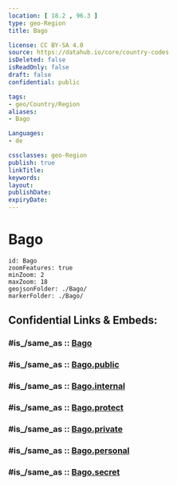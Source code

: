 ```yaml
---
location: [ 18.2 , 96.3 ] 
type: geo-Region
title: Bago

license: CC BY-SA 4.0
source: https://datahub.io/core/country-codes
isDeleted: false
isReadOnly: false
draft: false
confidential: public

tags:
- geo/Country/Region
aliases:
- Bago

Languages:
- de

cssclasses: geo-Region
publish: true
linkTitle: 
keywords: 
layout: 
publishDate: 
expiryDate: 
---
```


# Bago

```leaflet
id: Bago
zoomFeatures: true 
minZoom: 2 
maxZoom: 18
geojsonFolder: ./Bago/
markerFolder: ./Bago/
```


## Confidential Links & Embeds: 

### #is_/same_as :: [Bago](/_Standards/Earth/Continent/Asia/Asia~South~East/Myanmar/States~Myanmar/Bago.md) 

### #is_/same_as :: [Bago.public](/_public/Earth/Continent/Asia/Asia~South~East/Myanmar/States~Myanmar/Bago.public.md) 

### #is_/same_as :: [Bago.internal](/_internal/Earth/Continent/Asia/Asia~South~East/Myanmar/States~Myanmar/Bago.internal.md) 

### #is_/same_as :: [Bago.protect](/_protect/Earth/Continent/Asia/Asia~South~East/Myanmar/States~Myanmar/Bago.protect.md) 

### #is_/same_as :: [Bago.private](/_private/Earth/Continent/Asia/Asia~South~East/Myanmar/States~Myanmar/Bago.private.md) 

### #is_/same_as :: [Bago.personal](/_personal/Earth/Continent/Asia/Asia~South~East/Myanmar/States~Myanmar/Bago.personal.md) 

### #is_/same_as :: [Bago.secret](/_secret/Earth/Continent/Asia/Asia~South~East/Myanmar/States~Myanmar/Bago.secret.md)

